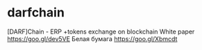 # darfchain
[DARF]Chain - ERP +tokens exchange on blockchain 
White paper https://goo.gl/dev5VE
Белая бумага https://goo.gl/Xbmcdt
